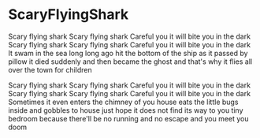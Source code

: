 # ScaryFlyingShark

Scary flying shark
Scary flying shark
Careful you it will bite you in the dark
Scary flying shark
Scary flying shark
Careful you it will bite you in the dark
It swam in the sea long long ago
hit the bottom of the ship as it passed by pillow
it died suddenly and then became the ghost and
that's why it flies all over the town for children

Scary flying shark
Scary flying shark
Careful you it will bite you in the dark
Scary flying shark
Scary flying shark
Careful you it will bite you in the dark
Sometimes it even enters the chimney of you house
eats the little bugs inside and gobbles to house
just hope it does not find its way to you tiny bedroom
because there'll be no running and no escape and you
meet you doom
